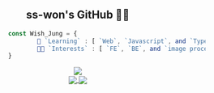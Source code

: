 <div align="center">
        
## ss-won's GitHub 🤟🏻
<!--🐥 [![Hits](https://hits.seeyoufarm.com/api/count/incr/badge.svg?url=https%3A%2F%2Fgithub.com%2Fss-won&count_bg=%2379C83D&title_bg=%23555555&title=hits&edge_flat=false)](https://hits.seeyoufarm.com)-->

</div>

```javascript
                const Wish_Jung = {       
                        🌱 `Learning` : [ `Web`, `Javascript`, and `Typescript` ],
                        💃🏻 `Interests` : [ `FE`, `BE`, and `image processing` ]       
                }
```
<div align=center>
        
  <a href="https://github.com/anuraghazra/github-readme-stats">
  <img align="center" src="https://github-readme-stats.vercel.app/api?username=ss-won&&show_icons=true&&theme=dracula" />
  </a>
  <br>
  
  <a href="https://velog.io/@ss-won">
    <img align="center" src="http://img.shields.io/badge/-Tech%20blog-black?style=flat-square&logo=github&link=https://velog.io/@ss-won" />
  </a>
  <a href="mailto:swj960515@gmail.com">
    <img align="center" src="http://img.shields.io/badge/-Gmail-white?style=flat-square&logo=gmail&link=mailto:swj960515@gmail.com" />
</div>
<!--
**ss-won/ss-won** is a ✨ _special_ ✨ repository because its `README.md` (this file) appears on your GitHub profile.-->
</div>

